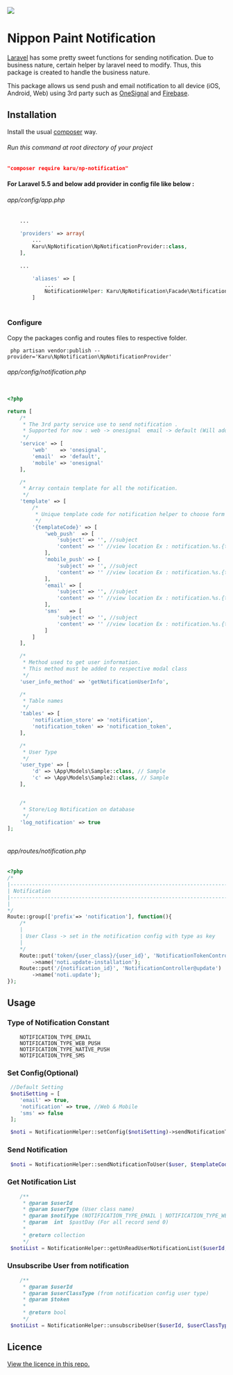 <img src="https://websso.nipponpaint.com.my/img/logo/nippon-logo.png"></p>
# Nippon Paint Notification 
[Laravel](http://laravel.com/) has some pretty sweet functions for sending notification. Due to business nature, certain helper by laravel need to modify. Thus, this package is created to handle the business nature.

This package allows us send push and email notification to all device (iOS, Android, Web) using 3rd party such as [OneSignal](https://github.com/berkayk/laravel-onesignal) and [Firebase](https://firebase.google.com).
## Installation

Install the usual [composer](https://getcomposer.org/) way.

###### Run this command at root directory of your project
```json
"composer require karu/np-notification"
```

#### For Laravel 5.5 and below add provider in config file like below : 
###### app/config/app.php 
```php
	...
	
	'providers' => array(
		...
		Karu\NpNotification\NpNotificationProvider::class,
	],
	
	...

        'aliases' => [
            ...
            NotificationHelper: Karu\NpNotification\Facade\NotificationFacade::class
        ]
```
#

### Configure

Copy the packages config and routes files to respective folder.

```
 php artisan vendor:publish --provider='Karu\NpNotification\NpNotificationProvider'
```

###### app/config/notification.php

```php

<?php

return [
    /*
     * The 3rd party service use to send notification .
     * Supported for now : web -> onesignal  email -> default (Will add in more service in feature)
     */
    'service' => [
        'web'    => 'onesignal',
        'email'  => 'default',
        'mobile' => 'onesignal'
    ],

    /*
     * Array contain template for all the notification.
     */
    'template' => [
        /*
         * Unique template code for notification helper to choose form the view folder.
         */
        '{templateCode}' => [
            'web_push'  => [
                'subject' => '', //subject
                'content' => '' //view location Ex : notification.%s.{templateCode}.pic.email_subject (%s -> country_code)
            ],
            'mobile_push' => [
                'subject' => '', //subject
                'content' => '' //view location Ex : notification.%s.{templateCode}.pic.email_subject (%s -> country_code)
            ],
            'email' => [
                'subject' => '', //subject
                'content' => '' //view location Ex : notification.%s.{templateCode}.pic.email_subject (%s -> country_code)
            ],
            'sms'   => [
                'subject' => '', //subject
                'content' => '' //view location Ex : notification.%s.{templateCode}.pic.email_subject (%s -> country_code)
            ]
        ]
    ],

    /*
     * Method used to get user information.
     * This method must be added to respective modal class
     */
    'user_info_method' => 'getNotificationUserInfo',

    /*
     * Table names
     */
    'tables' => [
        'notification_store' => 'notification',
        'notification_token' => 'notification_token',
    ],

    /*
     * User Type
     */
    'user_type' => [
        'd' => \App\Models\Sample::class, // Sample
        'c' => \App\Models\Sample2::class, // Sample
    ],


    /*
     * Store/Log Notification on database
     */
    'log_notification' => true
];
    
```

###### app/routes/notification.php
```php
<?php
/*
|--------------------------------------------------------------------------
| Notification
|--------------------------------------------------------------------------
|
*/
Route::group(['prefix'=> 'notification'], function(){
    /*
    |
    | User Class -> set in the notification config with type as key
    |
    */
    Route::put('token/{user_class}/{user_id}', 'NotificationTokenController@update')
        ->name('noti.update-installation');
    Route::put('/{notification_id}', 'NotificationController@update')
        ->name('noti.update');
});

```

## Usage

### Type of Notification Constant 
        NOTIFICATION_TYPE_EMAIL 
        NOTIFICATION_TYPE_WEB_PUSH    
        NOTIFICATION_TYPE_NATIVE_PUSH 
        NOTIFICATION_TYPE_SMS          

### Set Config(Optional) 

```php
 //Default Setting
 $notiSetting = [
    'email' => true,
    'notification' => true, //Web & Mobile
    'sms' => false
 ];

 $noti = NotificationHelper::setConfig($notiSetting)->sendNotificationToUser($user, $templateCode, $extraParam);

```

### Send Notification

```php
 $noti = NotificationHelper::sendNotificationToUser($user, $templateCode, $extraParam);
```

### Get Notification List

```php
    /**
     * @param $userId
     * @param $userType (User class name)
     * @param $notiType (NOTIFICATION_TYPE_EMAIL | NOTIFICATION_TYPE_WEB_PUSH | NOTIFICATION_TYPE_NATIVE_PUSH | NOTIFICATION_TYPE_SMS)
     * @param  int  $pastDay (For all record send 0) 
     *
     * @return collection
     */
 $notiList = NotificationHelper::getUnReadUserNotificationList($userId, $userType, $notiType, $pastDay);
```

### Unsubscribe User from notification

```php
    /**
     * @param $userId
     * @param $userClassType (from notification config user type) 
     * @param $token
     *
     * @return bool
     */
 $notiList = NotificationHelper::unsubscribeUser($userId, $userClassType, $token);
```

## Licence

[View the licence in this repo.](https://github.com/karunais13/np-notification/blob/master/LICENSE)

